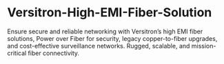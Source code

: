 # Versitron-High-EMI-Fiber-Solution
Ensure secure and reliable networking with Versitron’s high EMI fiber solutions, Power over Fiber for security, legacy copper-to-fiber upgrades, and cost-effective surveillance networks. Rugged, scalable, and mission-critical fiber connectivity.
